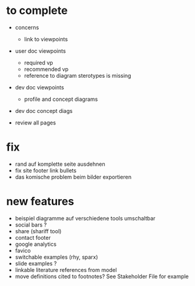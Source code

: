 
# to complete
* concerns
  * link to viewpoints
* user doc viewpoints
  * required vp
  * recommended vp
  * reference to diagram sterotypes is missing
* dev doc viewpoints
  * profile and concept diagrams
* dev doc concept diags

* review all pages
# fix
* rand auf komplette seite ausdehnen
* fix site footer link bullets
* das komische problem beim bilder exportieren
# new features
* beispiel diagramme  auf verschiedene tools umschaltbar
* social bars ?
 * share (shariff tool)
* contact footer
* google analytics
* favico
* switchable examples (rhy, sparx)
* slide examples ?
* linkable literature references from model
* move definitions cited to footnotes? See Stakeholder File for example
